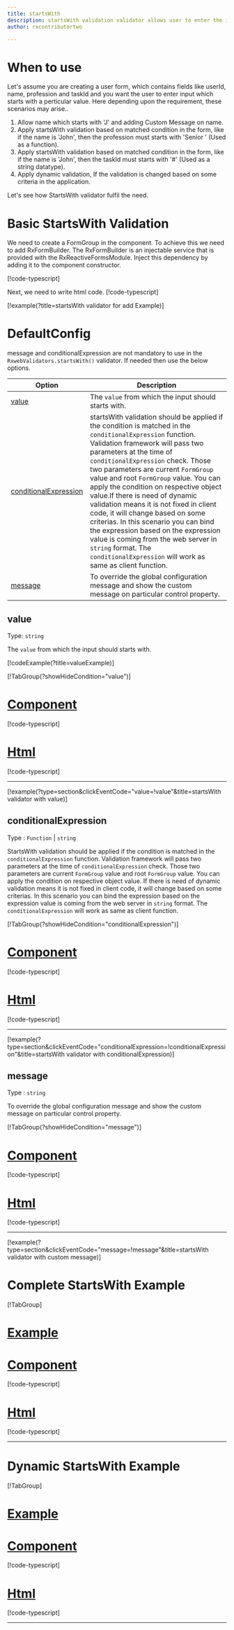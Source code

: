 ```yaml
---
title: startsWith
description: startsWith validation validator allows user to enter the input which starts with perticular value
author: rxcontributortwo

---
```

# When to use
Let's assume you are creating a user form, which contains fields like userId, name, profession and taskId and you want the user to enter input which starts with a perticular value. Here depending upon the requirement, these scenarios may arise..

1. Allow name which starts with 'J' and adding Custom Message on name.
2. Apply startsWith validation based on matched condition in the form, like if the name is 'John', then the profession must starts with 'Senior ' (Used as a function).
3. Apply startsWith validation based on matched condition in the form, like if the name is 'John', then the taskId must starts with '#' (Used as a string datatype).
4. Apply dynamic validation, If the validation is changed based on some criteria in the application.

Let's see how StartsWith validator fulfil the need.

# Basic StartsWith Validation

We need to create a FormGroup in the component. To achieve this we need to add RxFormBuilder. The RxFormBuilder is an injectable service that is provided with the RxReactiveFormsModule. Inject this dependency by adding it to the component constructor.

[!code-typescript[](\assets\examples\reactive-form-validators\validators\startsWith\add\starts-with-add.component.ts?type=section)]

Next, we need to write html code.
[!code-typescript[](\assets\examples\reactive-form-validators\validators\startsWith\add\starts-with-add.component.html?type=section)]

[!example(?title=startsWith validator for add Example)]
<app-startsWith-add-validator></app-startsWith-add-validator>


# DefaultConfig
message and conditionalExpression are not mandatory to use in the `RxwebValidators.startsWith()` validator. If needed then use the below options.

|Option | Description |
|--- | ---- |
|[value](#value) | The `value` from which the input should starts with. |
|[conditionalExpression](#conditionalExpression) | startsWith validation should be applied if the condition is matched in the `conditionalExpression` function. Validation framework will pass two parameters at the time of `conditionalExpression` check. Those two parameters are current `FormGroup` value and root `FormGroup` value. You can apply the condition on respective object value.If there is need of dynamic validation means it is not fixed in client code, it will change based on some criterias. In this scenario you can bind the expression based on the expression value is coming from the web server in `string` format. The `conditionalExpression` will work as same as client function. |
|[message](#message) | To override the global configuration message and show the custom message on particular control property. |

## value
Type: `string`

The `value` from which the input should starts with.

[!codeExample(?title=valueExample)]

[!TabGroup(?showHideCondition="value")]
# [Component](#tab\allowWhiteSpaceComponent)
[!code-typescript[](\assets\examples\reactive-form-validators\validators\startsWith\value\starts-with-value.component.ts)]
# [Html](#tab\allowWhiteSpaceHtml)
[!code-typescript[](\assets\examples\reactive-form-validators\validators\startsWith\value\starts-with-value.component.html)]
***

[!example(?type=section&clickEventCode="value=!value"&title=startsWith validator with value)]
<app-startsWith-value-validator></app-startsWith-value-validator>

## conditionalExpression 
Type :  `Function`  |  `string` 

StartsWith validation should be applied if the condition is matched in the `conditionalExpression` function. Validation framework will pass two parameters at the time of `conditionalExpression` check. Those two parameters are current `FormGroup` value and root `FormGroup` value. You can apply the condition on respective object value.
If there is need of dynamic validation means it is not fixed in client code, it will change based on some criterias. In this scenario you can bind the expression based on the expression value is coming from the web server in `string` format. The `conditionalExpression` will work as same as client function.

[!TabGroup(?showHideCondition="conditionalExpression")]
# [Component](#tab\conditionalExpressionComponent)
[!code-typescript[](\assets\examples\reactive-form-validators\validators\startsWith\conditionalExpression\starts-with-conditional-expressions.component.ts)]
# [Html](#tab\conditionalExpressionHtml)
[!code-typescript[](\assets\examples\reactive-form-validators\validators\startsWith\conditionalExpression\starts-with-conditional-expressions.component.html)]
***

[!example(?type=section&clickEventCode="conditionalExpression=!conditionalExpression"&title=startsWith validator with conditionalExpression)]
<app-startsWith-conditionalExpression-validator></app-startsWith-conditionalExpression-validator>

## message 
Type :  `string` 

To override the global configuration message and show the custom message on particular control property.

[!TabGroup(?showHideCondition="message")]
# [Component](#tab\messageComponent)
[!code-typescript[](\assets\examples\reactive-form-validators\validators\startsWith\message\starts-with-message.component.ts)]
# [Html](#tab\messageHtml)
[!code-typescript[](\assets\examples\reactive-form-validators\validators\startsWith\message\starts-with-message.component.html)]
***

[!example(?type=section&clickEventCode="message=!message"&title=startsWith validator with custom message)]
<app-startsWith-message-validator></app-startsWith-message-validator>

# Complete StartsWith Example
[!TabGroup]
# [Example](#tab\completeexample)
<app-startsWith-complete-validator></app-startsWith-complete-validator>
# [Component](#tab\completecomponent)
[!code-typescript[](\assets\examples\reactive-form-validators\validators\startsWith\complete\starts-with-complete.component.ts)]
# [Html](#tab\completehtml)
[!code-typescript[](\assets\examples\reactive-form-validators\validators\startsWith\complete\starts-with-complete.component.html)]
***

# Dynamic StartsWith Example
[!TabGroup]
# [Example](#tab\dynamicexample)
<app-startsWith-dynamic-validator></app-startsWith-dynamic-validator>
# [Component](#tab\dynamiccomponent)
[!code-typescript[](\assets\examples\reactive-form-validators\validators\startsWith\dynamic\starts-with-dynamic.component.ts)]
# [Html](#tab\dynamichtml)
[!code-typescript[](\assets\examples\reactive-form-validators\validators\startsWith\dynamic\starts-with-dynamic.component.html)]
***
